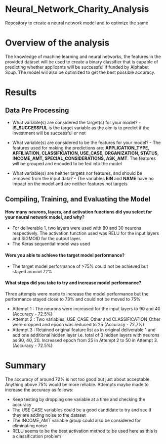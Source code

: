 # Neural_Network_Charity_Analysis
Repository to create a neural network model and to optimize the same


# Overview of the analysis
The knowledge of machine learning and neural networks, the features in the provided dataset will be used to create a binary classifier that is capable of predicting whether applicants will be successful if funded by Alphabet Soup. The model will also be optimized to get the best possible accuracy.

# Results

## Data Pre Processing 

- What variable(s) are considered the target(s) for your model? - **IS_SUCCESSFUL** is the target variable as the aim is to predict if the investment will be successful or not

- What variable(s) are considered to be the features for your model? - The features used for making the predictions are: **APPLICATION_TYPE, AFFILIATION, CLASSIFICATION, USE_CASE, ORGANIZATION, STATUS, INCOME_AMT, SPECIAL_CONSIDERATIONS, ASK_AMT**. The features will be grouped and encoded to be fed into the model

- What variable(s) are neither targets nor features, and should be removed from the input data? - The variables **EIN** and **NAME** have no impact on the model and are neither features not targets

## Compiling, Training, and Evaluating the Model

#### How many neurons, layers, and activation functions did you select for your neural network model, and why?
- For deliverable 1, two layers were used with 80 and 30 neurons respectively. The activation function used was RELU for the input layers and SIGMOID for the output layer.
- The Keras sequential model was used

#### Were you able to achieve the target model performance? 
- The target model performance of >75% could not be achieved but stayed around 72%

#### What steps did you take to try and increase model performance?

Three attempts were made to increase the model performance but the performance stayed close to 73% and could not be moved to 75%
 
- Attempt 1 : The neurons were increased for the input layers to 90 and 40 (Accuracy - 72.5%)
- Attempt 2 : Two variables, USE_CASE_Other and CLASSIFICATION_Other were dropped and epoch was reduced to 25 (Accuracy - 72.7%)
- Attempt 3 : Retained original feature list as in original deliverable 1 and add one additional hidden layer i.e. total of 3 hidden layers with neurons as 90, 40, 20. Increased epoch from 25 in Attempt 2 to 50 in Attempt 3. (Accuracy - 72.5%)

# Summary

The accuracy of around 72% is not too good but just about acceptable. Anything above 75% would be more reliable. Attempts maybe made to increase the accuracy as follows:

- Keep testing by dropping one variable at a time and checking the accuracy
- The USE CASE variables could be a good candidate to try and see if they are adding noise to the dataset
- The INCOME_AMT variable group could also be considered for eliminating noise
- RELU seems to be the best activation method to be used here as this is a classification problem






